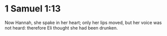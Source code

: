 # 1 Samuel 1:13

Now Hannah, she spake in her heart; only her lips moved, but her voice was not heard: therefore Eli thought she had been drunken.